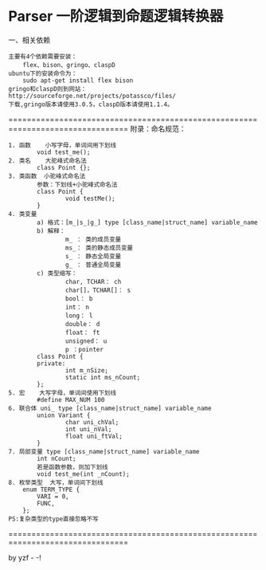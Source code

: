 Parser 一阶逻辑到命题逻辑转换器
================================================================================
一、相关依赖

    主要有4个依赖需要安装：
        flex、bison、gringo、claspD
    ubuntu下的安装命令为：
        sudo apt-get install flex bison
    gringo和claspD则到网站：
    http://sourceforge.net/projects/potassco/files/
    下载,gringo版本请使用3.0.5，claspD版本请使用1.1.4。
================================================================================
附录：命名规范：

    1. 函数    小写字母，单词间用下划线
            void test_me();
    2. 类名    大驼峰式命名法
            class Point {};
    3. 类函数  小驼峰式命名法
            参数：下划线+小驼峰式命名法
            class Point {
                    void testMe();
            }
    4. 类变量
            a) 格式：[m_|s_|g_] type [class_name|struct_name] variable_name
            b) 解释：
                    m_ ： 类的成员变量
                    ms_： 类的静态成员变量
                    s_ ： 静态全局变量
                    g_ ： 普通全局变量
            c) 类型缩写：
                    char, TCHAR： ch
                    char[]，TCHAR[]： s
                    bool： b
                    int： n
                    long： l
                    double： d
                    float： ft
                    unsigned： u
                    p ：pointer
            class Point {
            private:
                    int m_nSize;
                    static int ms_nCount;
            };
    5. 宏	大写字母，单词间使用下划线
            #define MAX_NUM 100
    6. 联合体 uni_ type [class_name|struct_name] variable_name
            union Variant {
                    char uni_chVal;
                    int uni_nVal;
                    float uni_ftVal;
            }
    7. 局部变量	type [class_name|struct_name] variable_name
            int nCount;
            若是函数参数，则加下划线
            void test_me(int _nCount);
    8. 枚举类型  大写，单词间下划线
        enum TERM_TYPE {
            VARI = 0,
            FUNC,
        };
    PS:复杂类型的type直接忽略不写
================================================================================

by yzf - -!
